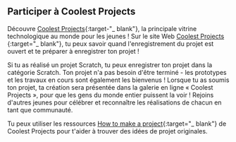 ## Participer à Coolest Projects

Découvre [Coolest Projects](https://coolestprojects.org/){:target-"_ blank"}, la principale vitrine technologique au monde pour les jeunes ! Sur le site Web [Coolest Projects ](https://coolestprojects.org/){:target="_ blank"}, tu peux savoir quand l'enregistrement du projet est ouvert et te préparer à enregistrer ton projet !

Si tu as réalisé un projet Scratch, tu peux enregistrer ton projet dans la catégorie Scratch. Ton projet n'a pas besoin d'être terminé - les prototypes et les travaux en cours sont également les bienvenus ! Lorsque tu as soumis ton projet, ta création sera présentée dans la galerie en ligne « Coolest Projects », pour que les gens du monde entier puissent la voir ! Rejoins d'autres jeunes pour célébrer et reconnaître les réalisations de chacun en tant que communauté.


Tu peux utiliser les ressources [How to make a project](https://coolestprojects.org/2020/03/31/how-to-make-a-project-workbook-and-additional-resources/){:target="_ blank"} de Coolest Projects pour t'aider à trouver des idées de projet originales.
